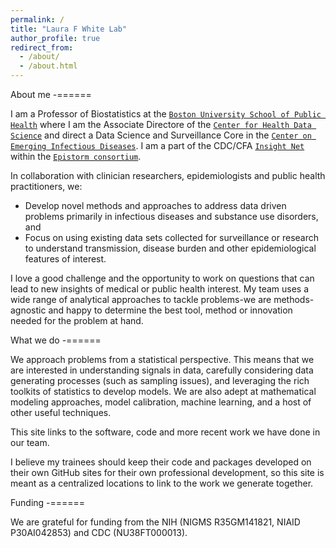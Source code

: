 ```yaml
---
permalink: /
title: "Laura F White Lab"
author_profile: true
redirect_from: 
  - /about/
  - /about.html
---
```


About me
-======

I am a Professor of Biostatistics at the [`Boston University School of Public Health`](https://www.bu.edu/sph/profile/laura-white/) where I am the Associate Directore of the [`Center for Health Data Science`](https://sites.bu.edu/healthdatascience/) and direct a Data Science and Surveillance Core in the [`Center on Emerging Infectious Diseases`](https://www.bu.edu/ceid/). I am a part of the CDC/CFA [`Insight Net`](https://www.cdc.gov/insight-net/php/about/index.html) within the [`Epistorm consortium`](https://www.epistorm.org/).

In collaboration with clinician researchers, epidemiologists and public health practitioners, we:

- Develop novel methods and approaches to address data driven problems primarily in infectious diseases and substance use disorders, and
- Focus on using existing data sets collected for surveillance or research to understand transmission, disease burden and other epidemiological features of interest.

I love a good challenge and the opportunity to work on questions that can lead to new insights of medical or public health interest. My team uses a wide range of analytical approaches to tackle problems-we are methods-agnostic and happy to determine the best tool, method or innovation needed for the problem at hand.

What we do
-======

We approach problems from a statistical perspective. This means that we are interested in understanding signals in data, carefully considering data generating processes (such as sampling issues), and leveraging the rich toolkits of statistics to develop models. We are also adept at mathematical modeling approaches, model calibration, machine learning, and a host of other useful techniques. 

This site links to the software, code and more recent work we have done in our team. 

I believe my trainees should keep their code and packages developed on their own GitHub sites for their own professional development, so this site is meant as a centralized locations to link to the work we generate together.

Funding
-======

We are grateful for funding from the NIH (NIGMS R35GM141821, NIAID P30AI042853) and CDC (NU38FT000013). 
